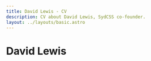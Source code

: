 ```yaml
---
title: David Lewis - CV
description: CV about David Lewis, SydCSS co-founder.
layout: ../layouts/basic.astro
---
```

# David Lewis

